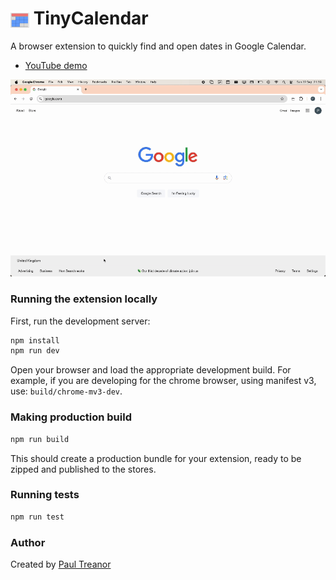 

# <img src="assets/icon.png" width="30" height="30" alt="TinyCalendar Icon" style="vertical-align:middle"> TinyCalendar

A browser extension to quickly find and open dates in Google Calendar. 

- [YouTube demo](https://youtu.be/xO-aMgUmfS8)

<img src="tinycalendar-demo.gif" alt="TinyCalendar Demo" width="600" />


### Running the extension locally

First, run the development server:

```bash
npm install
npm run dev
```

Open your browser and load the appropriate development build. For example, if you are developing for the chrome browser, using manifest v3, use: `build/chrome-mv3-dev`.


### Making production build

```bash
npm run build
```

This should create a production bundle for your extension, ready to be zipped and published to the stores.

### Running tests

```bash
npm run test
```

### Author
Created by [Paul Treanor](https://paultreanor.com)

